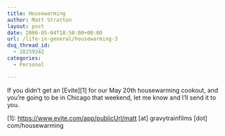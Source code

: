 ```yaml
---
title: Housewarming
author: Matt Stratton
layout: post
date: 2006-05-04T18:50:00+00:00
url: /life-in-general/housewarming-3
dsq_thread_id:
  - 28259242
categories:
  - Personal

---
```

If you didn&#8217;t get an [Evite][1] for our May 20th housewarming cookout, and you&#8217;re going to be in Chicago that weekend, let me know and I&#8217;ll send it to you.

 [1]: https://www.evite.com/app/publicUrl/matt [at] gravytrainfilms [dot] com/housewarming